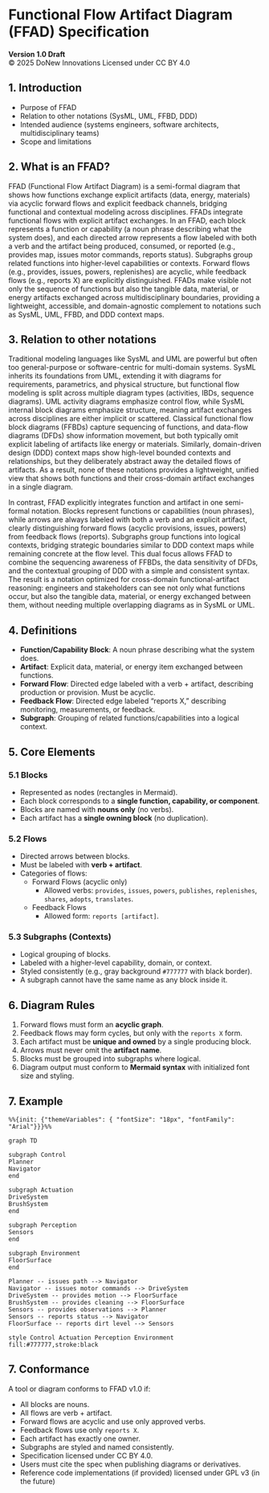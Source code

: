 # Functional Flow Artifact Diagram (FFAD) Specification
**Version 1.0 Draft**  
© 2025 DoNew Innovations
Licensed under CC BY 4.0

## 1. Introduction
- Purpose of FFAD
- Relation to other notations (SysML, UML, FFBD, DDD)
- Intended audience (systems engineers, software architects, multidisciplinary teams)
- Scope and limitations

## 2. What is an FFAD?
FFAD (Functional Flow Artifact Diagram) is a semi-formal diagram that shows how functions exchange explicit artifacts (data, energy, materials) via acyclic forward flows and explicit feedback channels, bridging functional and contextual modeling across disciplines. FFADs integrate functional flows with explicit artifact exchanges. In an FFAD, each block represents a function or capability (a noun phrase describing what the system does), and each directed arrow represents a flow labeled with both a verb and the artifact being produced, consumed, or reported (e.g., provides map, issues motor commands, reports status). Subgraphs group related functions into higher-level capabilities or contexts. Forward flows (e.g., provides, issues, powers, replenishes) are acyclic, while feedback flows (e.g., reports X) are explicitly distinguished. FFADs make visible not only the sequence of functions but also the tangible data, material, or energy artifacts exchanged across multidisciplinary boundaries, providing a lightweight, accessible, and domain-agnostic complement to notations such as SysML, UML, FFBD, and DDD context maps.

## 3. Relation to other notations
Traditional modeling languages like SysML and UML are powerful but often too general-purpose or software-centric for multi-domain systems. SysML inherits its foundations from UML, extending it with diagrams for requirements, parametrics, and physical structure, but functional flow modeling is split across multiple diagram types (activities, IBDs, sequence diagrams). UML activity diagrams emphasize control flow, while SysML internal block diagrams emphasize structure, meaning artifact exchanges across disciplines are either implicit or scattered. Classical functional flow block diagrams (FFBDs) capture sequencing of functions, and data-flow diagrams (DFDs) show information movement, but both typically omit explicit labeling of artifacts like energy or materials. Similarly, domain-driven design (DDD) context maps show high-level bounded contexts and relationships, but they deliberately abstract away the detailed flows of artifacts. As a result, none of these notations provides a lightweight, unified view that shows both functions and their cross-domain artifact exchanges in a single diagram.

In contrast, FFAD explicitly integrates function and artifact in one semi-formal notation. Blocks represent functions or capabilities (noun phrases), while arrows are always labeled with both a verb and an explicit artifact, clearly distinguishing forward flows (acyclic provisions, issues, powers) from feedback flows (reports). Subgraphs group functions into logical contexts, bridging strategic boundaries similar to DDD context maps while remaining concrete at the flow level. This dual focus allows FFAD to combine the sequencing awareness of FFBDs, the data sensitivity of DFDs, and the contextual grouping of DDD with a simple and consistent syntax. The result is a notation optimized for cross-domain functional-artifact reasoning: engineers and stakeholders can see not only what functions occur, but also the tangible data, material, or energy exchanged between them, without needing multiple overlapping diagrams as in SysML or UML.

## 4. Definitions
- **Function/Capability Block**: A noun phrase describing what the system does.
- **Artifact**: Explicit data, material, or energy item exchanged between functions.
- **Forward Flow**: Directed edge labeled with a verb + artifact, describing production or provision. Must be acyclic.
- **Feedback Flow**: Directed edge labeled “reports X,” describing monitoring, measurements, or feedback.
- **Subgraph**: Grouping of related functions/capabilities into a logical context.

## 5. Core Elements

### 5.1 Blocks
- Represented as nodes (rectangles in Mermaid).    
- Each block corresponds to a **single function, capability, or component**.
- Blocks are named with **nouns only** (no verbs).
- Each artifact has a **single owning block** (no duplication).
### 5.2 Flows
- Directed arrows between blocks.
- Must be labeled with **verb + artifact**.
- Categories of flows:
	- Forward Flows (acyclic only)
		- Allowed verbs: `provides`, `issues`, `powers`, `publishes`, `replenishes`, `shares`, `adopts`, `translates`.
	- Feedback Flows
		- Allowed form: `reports [artifact]`.
### 5.3 Subgraphs (Contexts)
- Logical grouping of blocks.
- Labeled with a higher-level capability, domain, or context.
- Styled consistently (e.g., gray background `#777777` with black border).
- A subgraph cannot have the same name as any block inside it.    

## 6. Diagram Rules
1. Forward flows must form an **acyclic graph**.    
2. Feedback flows may form cycles, but only with the `reports X` form.
3. Each artifact must be **unique and owned** by a single producing block.
4. Arrows must never omit the **artifact name**.
5. Blocks must be grouped into subgraphs where logical.
6. Diagram output must conform to **Mermaid syntax** with initialized font size and styling.
   
## 7. Example

``` mermaid 
%%{init: {"themeVariables": { "fontSize": "18px", "fontFamily": "Arial"}}}%%

graph TD

subgraph Control
Planner
Navigator
end

subgraph Actuation
DriveSystem
BrushSystem
end

subgraph Perception
Sensors
end

subgraph Environment
FloorSurface
end

Planner -- issues path --> Navigator
Navigator -- issues motor commands --> DriveSystem
DriveSystem -- provides motion --> FloorSurface
BrushSystem -- provides cleaning --> FloorSurface
Sensors -- provides observations --> Planner
Sensors -- reports status --> Navigator
FloorSurface -- reports dirt level --> Sensors

style Control Actuation Perception Environment fill:#777777,stroke:black
```


## 7. Conformance

A tool or diagram conforms to FFAD v1.0 if:
- All blocks are nouns.    
- All flows are verb + artifact.
- Forward flows are acyclic and use only approved verbs.
- Feedback flows use only `reports X`.
- Each artifact has exactly one owner.
- Subgraphs are styled and named consistently.
- Specification licensed under CC BY 4.0.    
- Users must cite the spec when publishing diagrams or derivatives.
- Reference code implementations (if provided) licensed under GPL v3 (in the future)

